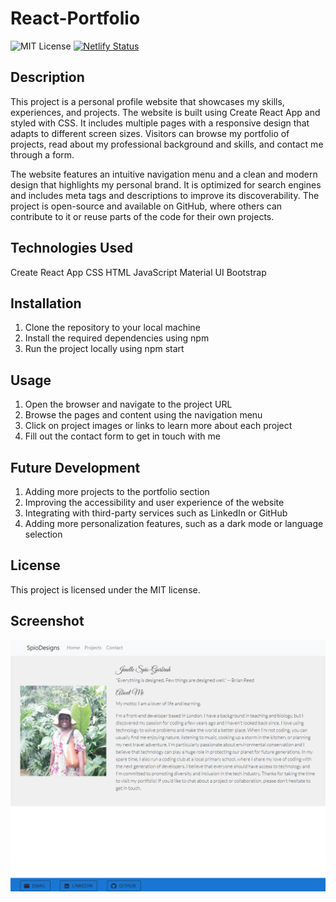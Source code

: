 # React-Portfolio

![MIT License](https://img.shields.io/badge/license-MIT-green) [![Netlify Status](https://api.netlify.com/api/v1/badges/198bf344-2719-49da-98e3-575b0dc3fc33/deploy-status)](https://app.netlify.com/sites/nature-life/deploys)

## Description

This project is a personal profile website that showcases my skills, experiences, and projects. The website is built using Create  React App and styled with CSS. It includes multiple pages with a responsive design that adapts to different screen sizes. Visitors can browse my portfolio of projects, read about my professional background and skills, and contact me through a form.

The website features an intuitive navigation menu and a clean and modern design that highlights my personal brand. It is optimized for search engines and includes meta tags and descriptions to improve its discoverability. The project is open-source and available on GitHub, where others can contribute to it or reuse parts of the code for their own projects.

## Technologies Used
Create React App
CSS
HTML
JavaScript
Material UI
Bootstrap

## Installation
1. Clone the repository to your local machine
2. Install the required dependencies using npm
3. Run the project locally using npm start


## Usage

1. Open the browser and navigate to the project URL
2. Browse the pages and content using the navigation menu
3. Click on project images or links to learn more about each project
4. Fill out the contact form to get in touch with me


## Future Development
1. Adding more projects to the portfolio section
2. Improving the accessibility and user experience of the website
3. Integrating with third-party services such as LinkedIn or GitHub
4. Adding more personalization features, such as a dark mode or language selection

## License
  This project is licensed under the MIT license.

## Screenshot
![Screenshot Name](./my-portfolio/src/assets/react-webpage.png)


